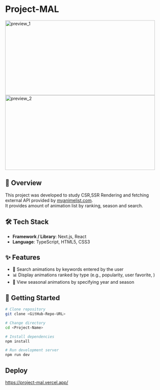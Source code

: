 # Project-MAL
<img width="480" height="240" alt="preview_1" src="https://github.com/user-attachments/assets/0cc64d58-8a55-44c1-8020-17b25a50c849" />
<img width="480" height="240" alt="preview_2" src="https://github.com/user-attachments/assets/851bb3c7-1d4c-4aef-9dc9-5e7befe64a03" />

## 📖 Overview
This project was developed to study CSR,SSR Rendering and fetching external API provided by <a href="https://myanimelist.net/apiconfig/references/api/v2">myanimelist.com</a>.<br/>
It provides amount of animation list by ranking, season and search.

## 🛠 Tech Stack
- **Framework / Library**: Next.js, React 
- **Language**: TypeScript, HTML5, CSS3  
 

## ✨ Features
- 🔎 Search animations by keywords entered by the user
- 📊 Display animations ranked by type (e.g., popularity, user favorite, )
- 📅 View seasonal animations by specifying year and season

## 🚀 Getting Started
```bash
# Clone repository
git clone <GitHub-Repo-URL>

# Change directory
cd <Project-Name>

# Install dependencies
npm install

# Run development server
npm run dev
```

## Deploy
https://project-mal.vercel.app/

